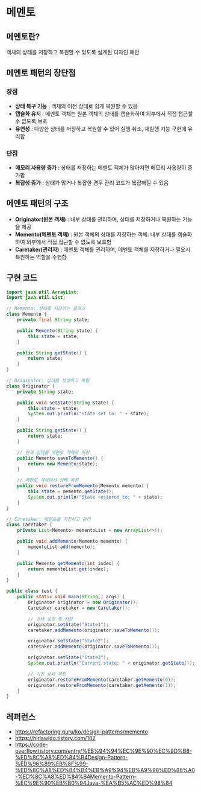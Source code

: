 # 메멘토

## 메멘토란?
객체의 상태를 저장하고 복원할 수 있도록 설계된 디자인 패턴

## 메멘토 패턴의 장단점
### 장점
- **상태 복구 기능** : 객체의 이전 상태로 쉽게 복원할 수 있음
- **캡슐화 유지** : 메멘토 객체는 원본 객체의 상태를 캡슐화하여 외부에서 직접 접근할 수 없도록 보호
- **유연성** : 다양한 상태를 저장하고 복원할 수 있어 실행 취소, 재실행 기능 구현에 유리함

### 단점
- **메모리 사용량 증가** : 상태를 저장하는 메멘토 객체가 많아지면 메모리 사용량이 증가함
- **복잡성 증가** : 상태가 많거나 복잡한 경우 관리 코드가 복잡해질 수 있음

## 메멘토 패턴의 구조

- **Originator(원본 객체)** : 내부 상태를 관리하며, 상태를 저장하거나 복원하는 기능을 제공
- **Memento(메멘토 객체)** : 원본 객체의 상태를 저장하는 객체. 내부 상태를 캡슐화하여 외부에서 직접 접근할 수 없도록 보호함
- **Caretaker(관리자)** : 메멘토 객체를 관리하며, 메멘토 객체를 저장하거나 필요시 복원하는 역할을 수행함

## 구현 코드
```java
import java.util.ArrayList;
import java.util.List;

// Memento: 상태를 저장하는 클래스
class Memento {
    private final String state;

    public Memento(String state) {
        this.state = state;
    }

    public String getState() {
        return state;
    }
}

// Originator: 상태를 생성하고 복원
class Originator {
    private String state;

    public void setState(String state) {
        this.state = state;
        System.out.println("State set to: " + state);
    }

    public String getState() {
        return state;
    }

    // 현재 상태를 메멘토 객체로 저장
    public Memento saveToMemento() {
        return new Memento(state);
    }

    // 메멘토 객체에서 상태 복원
    public void restoreFromMemento(Memento memento) {
        this.state = memento.getState();
        System.out.println("State restored to: " + state);
    }
}

// Caretaker: 메멘토를 저장하고 관리
class Caretaker {
    private List<Memento> mementoList = new ArrayList<>();

    public void addMemento(Memento memento) {
        mementoList.add(memento);
    }

    public Memento getMemento(int index) {
        return mementoList.get(index);
    }
}

public class test {
    public static void main(String[] args) {
        Originator originator = new Originator();
        Caretaker caretaker = new Caretaker();

        // 상태 설정 및 저장
        originator.setState("State1");
        caretaker.addMemento(originator.saveToMemento());

        originator.setState("State2");
        caretaker.addMemento(originator.saveToMemento());

        originator.setState("State3");
        System.out.println("Current state: " + originator.getState());

        // 이전 상태 복원
        originator.restoreFromMemento(caretaker.getMemento(0));
        originator.restoreFromMemento(caretaker.getMemento(1));
    }
}
```

## 레퍼런스
- https://refactoring.guru/ko/design-patterns/memento
- https://hirlawldo.tistory.com/182
- https://code-overflow.tistory.com/entry/%EB%94%94%EC%9E%90%EC%9D%B8-%ED%8C%A8%ED%84%B4Design-Pattern-%ED%96%89%EB%8F%99-%ED%8C%A8%ED%84%B4%EB%A9%94%EB%A9%98%ED%86%A0-%ED%8C%A8%ED%84%B4Memento-Pattern-%EC%9E%90%EB%B0%94Java-%EA%B5%AC%ED%98%84